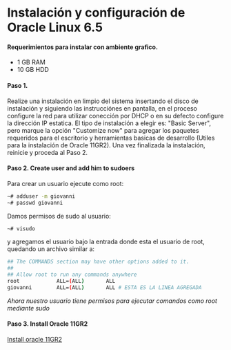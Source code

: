 # Instalación y configuración de Oracle Linux 6.5

#### Requerimientos para instalar con ambiente grafico.
 * 1 GB RAM
 * 10 GB HDD

#### Paso 1.
Realize una instalación en limpio del sistema insertando el disco de instalación y siguiendo las instrucciónes en pantalla, en el proceso configure la red para utilizar conección por DHCP o en su defecto configure la dirección IP estatica. El tipo de instalación a elegir es: "Basic Server", pero marque la opción "Customize now" para agregar los paquetes requeridos para el escritorio y herramientas basicas de desarrollo (Utiles para la instalación de Oracle 11GR2). Una vez finalizada la instalación, reinicie y proceda al Paso 2.

#### Paso 2. Create user and add him to sudoers
Para crear un usuario ejecute como root:

```bash 
~# adduser -m giovanni
~# passwd giovanni
```

Damos permisos de sudo al usuario:
```bash
~# visudo
```

y agregamos el usuario bajo la entrada donde esta el usuario de root, quedando un archivo similar a:
```bash
## The COMMANDS section may have other options added to it.
##
## Allow root to run any commands anywhere
root            ALL=(ALL)       ALL
giovanni        ALL=(ALL)       ALL # ESTA ES LA LINEA AGREGADA
```

*Ahora nuestro usuario tiene permisos para ejecutar comandos como root mediante sudo*

#### Paso 3. Install Oracle 11GR2

[Install oracle 11GR2](./installO11GR2.md)